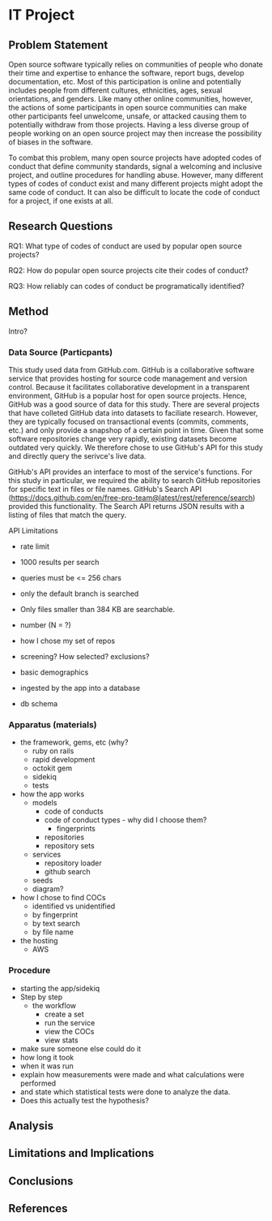 # IT Project

## Problem Statement

Open source software typically relies on communities of people who donate their time and expertise to enhance the software, report bugs, develop documentation, etc.  Most of this participation is online and potentially includes people from different cultures, ethnicities, ages, sexual orientations, and genders.  Like many other online communities, however, the actions of some participants in open source communities can make other participants feel unwelcome, unsafe, or attacked causing them to potentially withdraw from those projects.  Having a less diverse group of people working on an open source project may then increase the possibility of biases in the software.

To combat this problem, many open source projects have adopted codes of conduct that define community standards, signal a welcoming and inclusive project, and outline procedures for handling abuse.  However, many different types of codes of conduct exist and many different projects might adopt the same code of conduct.  It can also be difficult to locate the code of conduct for a project, if one exists at all.

## Research Questions

RQ1: What type of codes of conduct are used by popular open source projects?

RQ2: How do popular open source projects cite their codes of conduct?

RQ3: How reliably can codes of conduct be programatically identified?

## Method

Intro?

### Data Source (Particpants)

This study used data from GitHub.com.  GitHub is a collaborative software service that provides hosting for source code management and version control.  Because it facilitates collaborative development in a transparent environment, GitHub is a popular host for open source projects.  Hence, GitHub was a good source of data for this study.  There are several projects that have colleted GitHub data into datasets to faciliate research.  However, they are typically focused on transactional events (commits, comments, etc.) and only provide a snapshop of a certain point in time.  Given that some software repositories change very rapidly, existing datasets become outdated very quickly. We therefore chose to use GitHub's API for this study and directly query the serivce's live data.

GitHub's API provides an interface to most of the service's functions.  For this study in particular, we required the ability to search GitHub repositories for specific text in files or file names.  GitHub's Search API (https://docs.github.com/en/free-pro-team@latest/rest/reference/search) provided this functionality.  The Search API returns JSON results with a listing of files that match the query. 

API Limitations
* rate limit
* 1000 results per search
* queries must be <= 256 chars
* only the default branch is searched
* Only files smaller than 384 KB are searchable.

* number (N = ?)
* how I chose my set of repos
* screening?  How selected?  exclusions?
* basic demographics
* ingested by the app into a database
* db schema



### Apparatus (materials)
* the framework, gems, etc (why?
  * ruby on rails
  * rapid development
  * octokit gem
  * sidekiq
  * tests
* how the app works 
  * models
    * code of conducts
    * code of conduct types - why did I choose them?
      * fingerprints
    * repositories
    * repository sets
  * services
    * repository loader
    * github search
  * seeds
  * diagram?
* how I chose to find COCs
  * identified vs unidentified
  * by fingerprint
  * by text search
  * by file name
* the hosting
  * AWS


### Procedure
* starting the app/sidekiq
* Step by step
  * the workflow
    * create a set
    * run the service
    * view the COCs
    * view stats
* make sure someone else could do it
* how long it took
* when it was run
* explain how measurements were made and what calculations were performed
* and state which statistical tests were done to analyze the data.
* Does this actually test the hypothesis?


## Analysis

## Limitations and Implications

## Conclusions

## References
